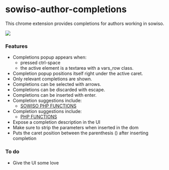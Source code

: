 # sowiso-author-completions

This chrome extension provides completions for authors working in sowiso.

![](http://i.imgur.com/JjKtXs3.png)

### Features
- Completions popup appears when:
   - pressed ctrl-space
   - the active element is a textarea with a vars_row class.
- Completion popup positions itself right under the active caret.
- Only relevant completions are shown.
- Completions can be selected with arrows.
- Completions can be discarded with escape.
- Completions can be inserted with enter.
- Completion suggestions include:
    - [SOWISO PHP FUNCTIONS](https://cloud.sowiso.nl/docs/exercise_manual#SOWISO_PHP_functions)
- Completion suggestions include:
    - [PHP FUNCTIONS](https://cloud.sowiso.nl/docs/exercise_manual#PHP_functions)
- Expose a completion description in the UI
- Make sure to strip the parameters when inserted in the dom
- Puts the caret position between the parenthesis (<caret>) after inserting completion

### To do
- Give the UI some love
